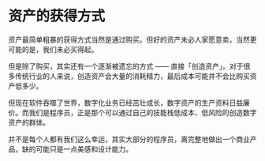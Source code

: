 # 资产的获得方式

资产最简单粗暴的获得方式当然是通过购买。但好的资产未必人家愿意卖，当然更可能的是，我们未必买得起。

但是除了购买，其实还有一个逐渐被遗忘的方式 —— 直接「创造资产」。对于很多传统行业的人来说，创造资产会大量的消耗精力，最后成本可能并不会比购买资产低多少。

但现在软件吞噬了世界，数字化业务已经茁壮成长，数字资产的生产资料日益廉价。而我们是程序员，正是那个可以通过自己的技能栈低成本、低风险的创造数字资产的群体。

并不是每个人都有我们这么幸运，其实大部分的程序员，离完整地做出一个商业产品，缺的可能只是一点美感和设计能力。

